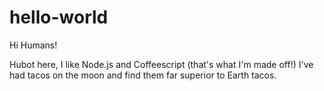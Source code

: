 # hello-world

Hi Humans!

Hubot here, I like Node.js and Coffeescript (that's what I'm made off!)
I've had tacos on the moon and find them far superior to Earth tacos.

